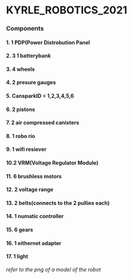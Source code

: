 # KYRLE_ROBOTICS_2021

### Components
  #### 1. 1 PDP(Power Distrobution Panel
  #### 2. 3 1 batterybank
  #### 3. 4 wheels
  #### 4. 2 presure gauges
  #### 5. CansparkID = 1,2,3,4,5,6
  #### 6. 2 pistons
  #### 7. 2 air compressed canisters
  #### 8. 1 robo rio
  #### 9. 1 wifi resiever
  #### 10.2 VRM(Voltage Regulator Module)
  #### 11. 6 brushless motors
  #### 12. 2 voltage range
  #### 13. 2 belts(connects to the 2 pullies each) 
  #### 14. 1 numatic controller
  #### 15. 6 gears
  #### 16. 1 eithernet adapter
  #### 17. 1 light
*refer to the png of a model of the robot*
